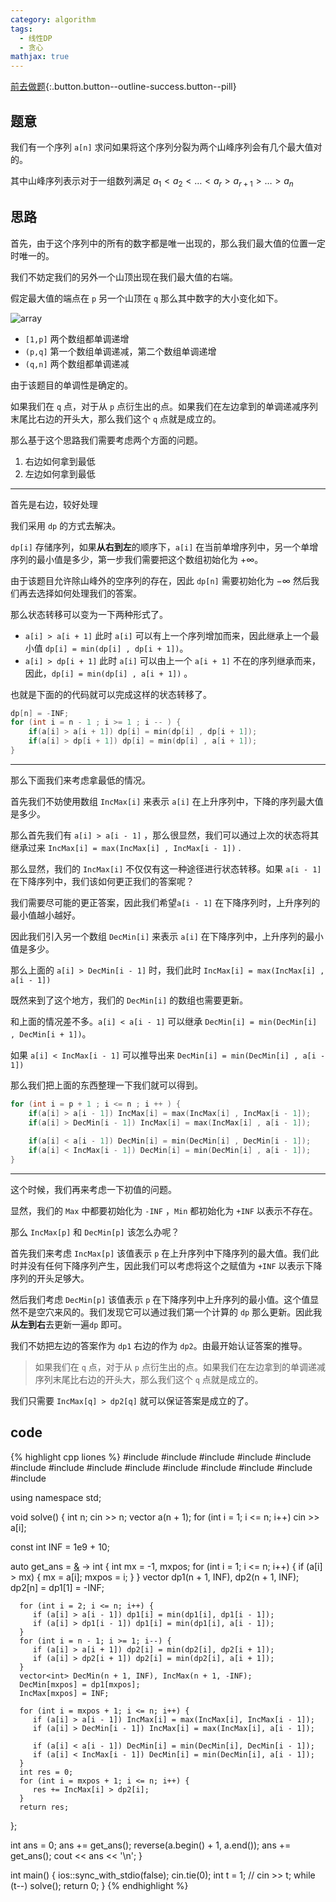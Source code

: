 ```yaml
---
category: algorithm
tags:
  - 线性DP
  - 贪心
mathjax: true
---
```


[前去做题](https://codeforces.com/problemset/problem/1647/F){:.button.button--outline-success.button--pill}

## 题意

我们有一个序列 `a[n]` 求问如果将这个序列分裂为两个山峰序列会有几个最大值对的。

其中山峰序列表示对于一组数列满足 $a_1<a_2< \dots < a_r > a_{r + 1} >\dots > a_n$

## 思路

首先，由于这个序列中的所有的数字都是唯一出现的，那么我们最大值的位置一定时唯一的。

我们不妨定我们的另外一个山顶出现在我们最大值的右端。

假定最大值的端点在 `p` 另一个山顶在 `q` 那么其中数字的大小变化如下。

![array](https://s2.loli.net/2022/04/07/n3iBqyaGeVQJ2fW.png)



- `[1,p]` 两个数组都单调递增
- `(p,q]` 第一个数组单调递减，第二个数组单调递增
- `(q,n]` 两个数组都单调递减

由于该题目的单调性是确定的。

如果我们在 `q` 点，对于从 `p` 点衍生出的点。如果我们在左边拿到的单调递减序列末尾比右边的开头大，那么我们这个 `q` 点就是成立的。

那么基于这个思路我们需要考虑两个方面的问题。

1. 右边如何拿到最低
2. 左边如何拿到最低

----


首先是右边，较好处理

我们采用 `dp`  的方式去解决。

`dp[i]` 存储序列，如果**从右到左**的顺序下，`a[i]` 在当前单增序列中，另一个单增序列的最小值是多少，第一步我们需要把这个数组初始化为 $+\infty$。

由于该题目允许除山峰外的空序列的存在，因此 `dp[n]` 需要初始化为 $-\infty$ 然后我们再去选择如何处理我们的答案。

那么状态转移可以变为一下两种形式了。

- `a[i] > a[i + 1]` 此时 `a[i]` 可以有上一个序列增加而来，因此继承上一个最小值 `dp[i] = min(dp[i] , dp[i + 1])`。
- `a[i] > dp[i + 1]` 此时 `a[i]` 可以由上一个 `a[i + 1]` 不在的序列继承而来，因此，`dp[i] = min(dp[i] , a[i + 1])` 。

也就是下面的的代码就可以完成这样的状态转移了。

```cpp
dp[n] = -INF;
for (int i = n - 1 ; i >= 1 ; i -- ) {
    if(a[i] > a[i + 1]) dp[i] = min(dp[i] , dp[i + 1]);
    if(a[i] > dp[i + 1]) dp[i] = min(dp[i] , a[i + 1]);
}
```

----

那么下面我们来考虑拿最低的情况。

首先我们不妨使用数组 `IncMax[i]` 来表示 `a[i]` 在上升序列中，下降的序列最大值是多少。

那么首先我们有 `a[i] > a[i - 1]` ，那么很显然，我们可以通过上次的状态将其继承过来 `IncMax[i] = max(IncMax[i] , IncMax[i - 1])` .

那么显然，我们的 `IncMax[i]` 不仅仅有这一种途径进行状态转移。如果 `a[i - 1]` 在下降序列中，我们该如何更正我们的答案呢？

我们需要尽可能的更正答案，因此我们希望`a[i - 1]` 在下降序列时，上升序列的最小值越小越好。

因此我们引入另一个数组 `DecMin[i]` 来表示 `a[i]` 在下降序列中，上升序列的最小值是多少。

那么上面的 `a[i] > DecMin[i - 1]` 时，我们此时 `IncMax[i] = max(IncMax[i] , a[i - 1])`

既然来到了这个地方，我们的 `DecMin[i]` 的数组也需要更新。

和上面的情况差不多。`a[i] < a[i - 1]` 可以继承 `DecMin[i] = min(DecMin[i] , DecMin[i + 1])`。

如果 `a[i] < IncMax[i - 1]` 可以推导出来 `DecMin[i] = min(DecMin[i] , a[i - 1])`

那么我们把上面的东西整理一下我们就可以得到。

```cpp
for (int i = p + 1 ; i <= n ; i ++ ) {
    if(a[i] > a[i - 1]) IncMax[i] = max(IncMax[i] , IncMax[i - 1]);
    if(a[i] > DecMin[i - 1]) IncMax[i] = max(IncMax[i] , a[i - 1]);
    
    if(a[i] < a[i - 1]) DecMin[i] = min(DecMin[i] , DecMin[i - 1]);
    if(a[i] < IncMax[i - 1]) DecMin[i] = min(DecMin[i] , a[i - 1]);
}
```

---



这个时候，我们再来考虑一下初值的问题。

显然，我们的 `Max` 中都要初始化为 `-INF` ，`Min` 都初始化为 `+INF` 以表示不存在。

那么 `IncMax[p]` 和 `DecMin[p]` 该怎么办呢？

首先我们来考虑 `IncMax[p]` 该值表示 `p` 在上升序列中下降序列的最大值。我们此时并没有任何下降序列产生，因此我们可以考虑将这个之赋值为 `+INF` 以表示下降序列的开头足够大。

然后我们考虑 `DecMin[p]` 该值表示 `p` 在下降序列中上升序列的最小值。这个值显然不是空穴来风的。我们发现它可以通过我们第一个计算的 `dp` 那么更新。因此我**从左到右**去更新一遍`dp` 即可。

我们不妨把左边的答案作为 `dp1` 右边的作为 `dp2`。由最开始认证答案的推导。

> 如果我们在 `q` 点，对于从 `p` 点衍生出的点。如果我们在左边拿到的单调递减序列末尾比右边的开头大，那么我们这个 `q` 点就是成立的。

我们只需要 `IncMax[q] > dp2[q]` 就可以保证答案是成立的了。

## code

{% highlight cpp liones %}
#include <algorithm>
#include <array>
#include <cassert>
#include <cmath>
#include <cstring>
#include <iomanip>
#include <iostream>
#include <map>
#include <numeric>
#include <queue>
#include <set>
#include <stack>
#include <tuple>
#include <vector>

using namespace std;

void solve() {
   int n;
   cin >> n;
   vector<int> a(n + 1);
   for (int i = 1; i <= n; i++) cin >> a[i];

   const int INF = 1e9 + 10;

   auto get_ans = [&]() -> int {
      int mx = -1, mxpos;
      for (int i = 1; i <= n; i++) {
         if (a[i] > mx) {
            mx = a[i];
            mxpos = i;
         }
      }
      vector<int> dp1(n + 1, INF), dp2(n + 1, INF);
      dp2[n] = dp1[1] = -INF;

      for (int i = 2; i <= n; i++) {
         if (a[i] > a[i - 1]) dp1[i] = min(dp1[i], dp1[i - 1]);
         if (a[i] > dp1[i - 1]) dp1[i] = min(dp1[i], a[i - 1]);
      }
      for (int i = n - 1; i >= 1; i--) {
         if (a[i] > a[i + 1]) dp2[i] = min(dp2[i], dp2[i + 1]);
         if (a[i] > dp2[i + 1]) dp2[i] = min(dp2[i], a[i + 1]);
      }
      vector<int> DecMin(n + 1, INF), IncMax(n + 1, -INF);
      DecMin[mxpos] = dp1[mxpos];
      IncMax[mxpos] = INF;
    
      for (int i = mxpos + 1; i <= n; i++) {
         if (a[i] > a[i - 1]) IncMax[i] = max(IncMax[i], IncMax[i - 1]);
         if (a[i] > DecMin[i - 1]) IncMax[i] = max(IncMax[i], a[i - 1]);
    
         if (a[i] < a[i - 1]) DecMin[i] = min(DecMin[i], DecMin[i - 1]);
         if (a[i] < IncMax[i - 1]) DecMin[i] = min(DecMin[i], a[i - 1]);
      }
      int res = 0;
      for (int i = mxpos + 1; i <= n; i++) {
         res += IncMax[i] > dp2[i];
      }
      return res;
   };

   int ans = 0;
   ans += get_ans();
   reverse(a.begin() + 1, a.end());
   ans += get_ans();
   cout << ans << '\n';
}

int main() {
   ios::sync_with_stdio(false);
   cin.tie(0);
   int t = 1;
   // cin >> t;
   while (t--) solve();
   return 0;
}
{% endhighlight %}